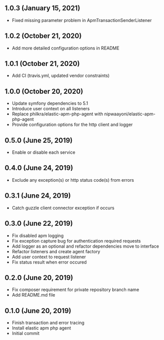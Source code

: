 ## 1.0.3 (January 15, 2021)
- Fixed missing parameter problem in ApmTransactionSenderListener

## 1.0.2 (October 21, 2020)
  - Add more detailed configuration options in README
  
## 1.0.1 (October 21, 2020)
  - Add CI (travis.yml, updated vendor constraints)
  
## 1.0.0 (October 20, 2020)
  - Update symfony dependencies to 5.1
  - Introduce user context on all listeners
  - Replace philkra/elastic-apm-php-agent with nipwaayoni/elastic-apm-php-agent
  - Provide configuration options for the http client and logger

## 0.5.0 (June 25, 2019)
  - Enable or disable each service

## 0.4.0 (June 24, 2019)
  - Exclude any exception(s) or http status code(s) from errors

## 0.3.1 (June 24, 2019)
  - Catch guzzle client connector exception if occurs

## 0.3.0 (June 22, 2019)
  - Fix disabled apm logging
  - Fix exception capture bug for authentication required requests
  - Add logger as an optional and refactor dependencies move to interface
  - Refactor listeners and create agent factory
  - Add user context to request listener
  - Fix status result when error occured

## 0.2.0 (June 20, 2019)
  - Fix composer requirement for private repository branch name
  - Add README.md file

## 0.1.0 (June 20, 2019)
  - Finish transaction and error tracing
  - Install elastic apm php agent
  - Initial commit

